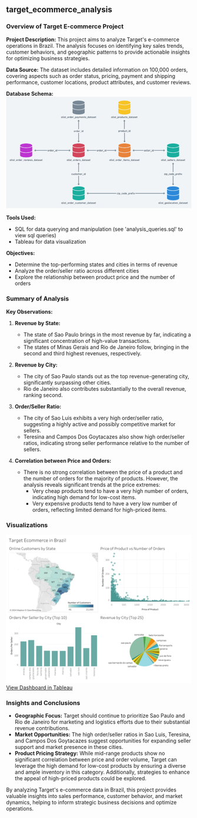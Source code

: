 ## target_ecommerce_analysis

### Overview of Target E-commerce Project

**Project Description:**
This project aims to analyze Target's e-commerce operations in Brazil. The analysis focuses on identifying key sales trends, customer behaviors, and geographic patterns to provide actionable insights for optimizing business strategies.

**Data Source:**
The dataset includes detailed information on 100,000 orders, covering aspects such as order status, pricing, payment and shipping performance, customer locations, product attributes, and customer reviews.

**Database Schema:**
![Schema](images/inbox-15074417-b15a300fe807965428250762308c248b-Untitled.png)

**Tools Used:**
- SQL for data querying and manipulation (see 'analysis_queries.sql' to view sql queries)
- Tableau for data visualization

**Objectives:**
- Determine the top-performing states and cities in terms of revenue
- Analyze the order/seller ratio across different cities
- Explore the relationship between product price and the number of orders

### Summary of Analysis

**Key Observations:**

1. **Revenue by State:**
   - The state of Sao Paulo brings in the most revenue by far, indicating a significant concentration of high-value transactions.
   - The states of Minas Gerais and Rio de Janeiro follow, bringing in the second and third highest revenues, respectively.

2. **Revenue by City:**
   - The city of Sao Paulo stands out as the top revenue-generating city, significantly surpassing other cities.
   - Rio de Janeiro also contributes substantially to the overall revenue, ranking second.

3. **Order/Seller Ratio:**
   - The city of Sao Luis exhibits a very high order/seller ratio, suggesting a highly active and possibly competitive market for sellers.
   - Teresina and Campos Dos Goytacazes also show high order/seller ratios, indicating strong seller performance relative to the number of sellers.

4. **Correlation between Price and Orders:**
   - There is no strong correlation between the price of a product and the number of orders for the majority of products. However, the analysis reveals significant trends at the price extremes:
     - Very cheap products tend to have a very high number of orders, indicating high demand for low-cost items.
     - Very expensive products tend to have a very low number of orders, reflecting limited demand for high-priced items.

### Visualizations
![Tableau Dashboard](images/Dashboard%201.png)
[View Dashboard in Tableau](https://public.tableau.com/app/profile/aidan.turner/viz/TargetEcommerce/Dashboard1)

### Insights and Conclusions

- **Geographic Focus:** Target should continue to prioritize Sao Paulo and Rio de Janeiro for marketing and logistics efforts due to their substantial revenue contributions.
- **Market Opportunities:** The high order/seller ratios in Sao Luis, Teresina, and Campos Dos Goytacazes suggest opportunities for expanding seller support and market presence in these cities.
- **Product Pricing Strategy:** While mid-range products show no significant correlation between price and order volume, Target can leverage the high demand for low-cost products by ensuring a diverse and ample inventory in this category. Additionally, strategies to enhance the appeal of high-priced products could be explored.

By analyzing Target's e-commerce data in Brazil, this project provides valuable insights into sales performance, customer behavior, and market dynamics, helping to inform strategic business decisions and optimize operations.
